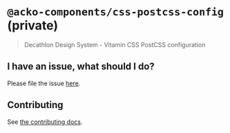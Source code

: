 # `@acko-components/css-postcss-config` (private)

> Decathlon Design System - Vitamin CSS PostCSS configuration

## I have an issue, what should I do?

Please file the issue [here](https://github.com/Decathlon/vitamin-web/issues/new).

## Contributing

See [the contributing docs](https://github.com/Decathlon/vitamin-web/blob/main/CONTRIBUTING.md).

